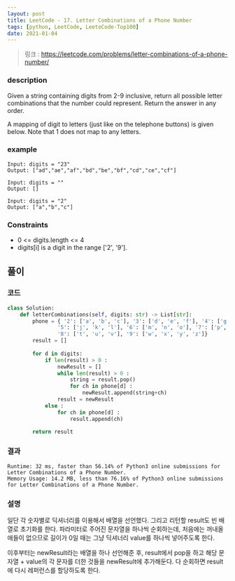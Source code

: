 ```yaml
---
layout: post
title: LeetCode - 17. Letter Combinations of a Phone Number
tags: [python, LeetCode, LeetoCode-Top100]
date: 2021-01-04
---
```


> 링크 : https://leetcode.com/problems/letter-combinations-of-a-phone-number/


### description
Given a string containing digits from 2-9 inclusive, return all possible letter combinations that the number could represent. Return the answer in any order.

A mapping of digit to letters (just like on the telephone buttons) is given below. Note that 1 does not map to any letters.

### example
```
Input: digits = "23"
Output: ["ad","ae","af","bd","be","bf","cd","ce","cf"]

Input: digits = ""
Output: []

Input: digits = "2"
Output: ["a","b","c"]

```

### Constraints

- 0 <= digits.length <= 4
- digits[i] is a digit in the range ['2', '9'].


## 풀이

### 코드

```python
class Solution:
    def letterCombinations(self, digits: str) -> List[str]:
        phone = { '2': ['a', 'b', 'c'], '3': ['d', 'e', 'f'], '4': ['g', 'h', 'i'],
                '5': ['j', 'k', 'l'], '6': ['m', 'n', 'o'], '7': ['p', 'q', 'r', 's'],
                '8': ['t', 'u', 'v'], '9': ['w', 'x', 'y', 'z']}
        result = []
        
        for d in digits:
            if len(result) > 0 :
                newResult = []
                while len(result) > 0 :
                    string = result.pop()
                    for ch in phone[d] :
                        newResult.append(string+ch)
                result = newResult
            else :
                for ch in phone[d] :
                    result.append(ch)
        
        return result
```

### 결과
```
Runtime: 32 ms, faster than 56.14% of Python3 online submissions for Letter Combinations of a Phone Number.
Memory Usage: 14.2 MB, less than 76.16% of Python3 online submissions for Letter Combinations of a Phone Number.
```

### 설명

일단 각 숫자별로 딕셔너리를 이용해서 배열을 선언했다. 그리고 리턴할 result도 빈 배열로 초기화를 한다. 파라미터로 주어진 문자열을 하나씩 순회하는데, 처음에는 꺼내올 애들이 없으므로 길이가 0일 때는 그냥 딕셔너리 value를 하나씩 넣어주도록 한다. 

이후부터는 newResult라는 배열을 하나 선언해준 후, result에서 pop을 하고 해당 문자열 + value의 각 문자를 더한 것들을 newResult에 추가해둔다. 다 순회하면 result에 다시 레퍼런스를 할당하도록 한다.
